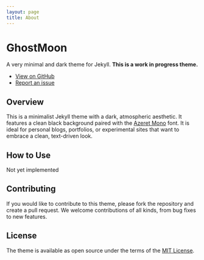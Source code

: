 ```yaml
---
layout: page
title: About
---
```


# GhostMoon
A very minimal and dark theme for Jekyll. **This is a work in progress theme.**

- [View on GitHub](https://github.com/borfei/ghostmoon)
- [Report an issue](https://github.com/borfei/ghostmoon/issues/new)

## Overview
This is a minimalist Jekyll theme with a dark, atmospheric aesthetic.
It features a clean black background paired with the [Azeret Mono](https://fonts.google.com/specimen/Azeret+Mono) font. It is ideal for personal blogs, portfolios, or experimental sites that want to embrace a clean, text-driven look.

## How to Use
Not yet implemented

## Contributing
If you would like to contribute to this theme, please fork the repository and create a pull request. We welcome contributions of all kinds, from bug fixes to new features.

## License
The theme is available as open source under the terms of the [MIT License](https://opensource.org/licenses/MIT).
